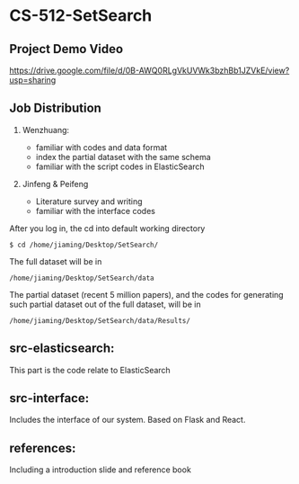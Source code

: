 # CS-512-SetSearch

## Project Demo Video

https://drive.google.com/file/d/0B-AWQ0RLgVkUVWk3bzhBb1JZVkE/view?usp=sharing

## Job Distribution

1. Wenzhuang:
	* familiar with codes and data format
	* index the partial dataset with the same schema
	* familiar with the script codes in ElasticSearch
	
2. Jinfeng & Peifeng
	* Literature survey and writing
	* familiar with the interface codes



After you log in, the cd into default working directory

```
$ cd /home/jiaming/Desktop/SetSearch/
```

The full dataset will be in 

```
/home/jiaming/Desktop/SetSearch/data
```

The partial dataset (recent 5 million papers), and the codes for generating such partial dataset out of the full dataset, will be in 

```
/home/jiaming/Desktop/SetSearch/data/Results/
```



## src-elasticsearch:

This part is the code relate to ElasticSearch


## src-interface:

Includes the interface of our system. Based on Flask and React.

## references:

Including a introduction slide and reference book













